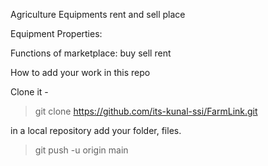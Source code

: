 Agriculture Equipments rent and sell place

Equipment
Properties:

Functions of marketplace:
    buy
    sell
    rent
    
How to add your work in this repo

Clone it - 

> git clone https://github.com/its-kunal-ssi/FarmLink.git

in a local repository add your folder, files.

> git push -u origin main





